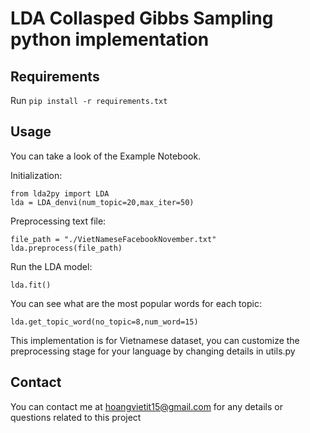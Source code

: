 
# LDA Collasped Gibbs Sampling python implementation
## Requirements
Run ```pip install -r requirements.txt```
## Usage
You can take a look of the Example Notebook.

Initialization:

```
from lda2py import LDA
lda = LDA_denvi(num_topic=20,max_iter=50)
```

Preprocessing text file:
```
file_path = "./VietNameseFacebookNovember.txt"
lda.preprocess(file_path)
```

Run the LDA model:
```
lda.fit()
```

You can see what are the most popular words for each topic:
```
lda.get_topic_word(no_topic=8,num_word=15)
```

This implementation is for Vietnamese dataset, you can customize the preprocessing stage for your language by changing details in utils.py

## Contact
You can contact me at hoangvietit15@gmail.com for any details or questions related to this project





